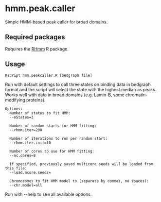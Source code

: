 # hmm.peak.caller
Simple HMM-based peak caller for broad domains.

## Required packages
Requires the [RHmm](https://r-forge.r-project.org/R/?group_id=85) R package.

## Usage

```
Rscript hmm.peakcaller.R [bedgraph file]
```

Run with default settings to call three states on binding data in bedgraph format and the script will select the state with the highest median as peaks.  Works well with data in broad domains (e.g. Lamin-B, some chromatin-modifying proteins).

```
Options:                                                                        
  Number of states to fit HMM:                                                  
  --nStates=3                                                                   
                                                                                
  Number of random starts for HMM fitting:                                      
  --rhmm.iter=200                                                               
                                                                                
  Number of iterations to run per random start:                                 
  --rhmm.iter.init=10                                                           
                                                                                
  Number of cores to use for HMM fitting:                                       
  --mc.cores=8                                                                  
                                                                                
  If specified, previously saved multicore seeds will be loaded from this file: 
  --load.mcore.seeds=                                                           
                                                                                
  Chromosomes to fit HMM model to (separate by commas, no spaces):              
  --chr.model=all                                                               
```

Run with --help to see all available options.
